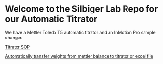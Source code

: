 # Welcome to the Silbiger Lab Repo for our Automatic Titrator

We have a Mettler Toledo T5 automatic titrator and an InMotion Pro sample changer.

[Titrator SOP](Protocols/TitratorSOP.md)


[Automatically transfer weights from mettler balance to titrator or excel file](Protocols/BalanceSOP.md)
